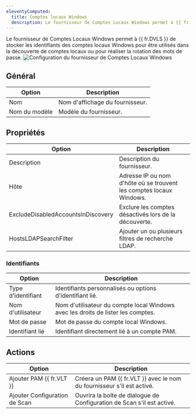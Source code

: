 ```yaml
---
eleventyComputed:
  title: Comptes locaux Windows
  description: Le fournisseur de Comptes Locaux Windows permet à {{ fr.DVLS }} de stocker les identifiants des comptes locaux Windows pour être utilisés dans la découverte de comptes locaux ou pour réaliser la rotation des mots de passe.
---
```

Le fournisseur de Comptes Locaux Windows permet à {{ fr.DVLS }} de stocker les identifiants des comptes locaux Windows pour être utilisés dans la découverte de comptes locaux ou pour réaliser la rotation des mots de passe.
![Configuration du fournisseur de Comptes Locaux Windows](https://cdnweb.devolutions.net/docs/DVLS4024_2024_2.png)


## Général
| Option      | Description                  |
|-------------|------------------------------|
| Nom        | Nom d'affichage du fournisseur.|
| Nom du modèle | Modèle du fournisseur.  |

## Propriétés
| Option                              | Description                                                                                        |
|-------------------------------------|----------------------------------------------------------------------------------------------------|
| Description                         | Description du fournisseur.                                                                       |
| Hôte | Adresse IP ou nom d'hôte où se trouvent les comptes locaux Windows.                                                             |
| ExcludeDisabledAccountsInDiscovery| Exclure les comptes désactivés lors de la découverte.                                                    |
| HostsLDAPSearchFilter | Ajouter un ou plusieurs filtres de recherche LDAP.                                                                                       | 

### Identifiants
| Option   | Description                                                        |
|----------|--------------------------------------------------------------------|
| Type d'identifiant | Identifiants personnalisés ou options d'identifiant lié.            | 
| Nom d'utilisateur | Nom d'utilisateur du compte local Windows avec les droits de lister les comptes.|
| Mot de passe | Mot de passe du compte local Windows.                             |
| Identifiant lié | Identifiant directement lié à un compte PAM.              | 

## Actions
| Option                | Description                                                         |
|-----------------------|---------------------------------------------------------------------|
| Ajouter PAM {{ fr.VLT }}  | Créera un PAM {{ fr.VLT }} avec le nom du fournisseur s'il est activé. |
| Ajouter Configuration de Scan| Ouvrira la boîte de dialogue de Configuration de Scan s'il est activé.                 |